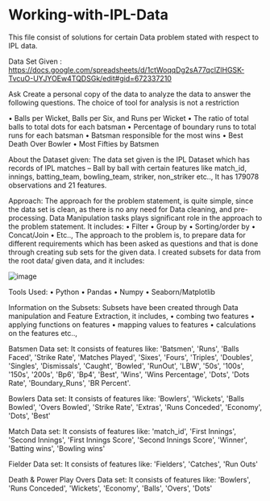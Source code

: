 # Working-with-IPL-Data
This file consist of solutions for certain Data problem stated with respect to IPL data.

Data Set Given : https://docs.google.com/spreadsheets/d/1ctWoqqDg2sA77qclZlHGSK-TvcuO-UYJYOEw4TQDSGk/edit#gid=672337210

Ask
Create a personal copy of the data to analyze the data to answer the following questions.
The choice of tool for analysis is not a restriction

•	Balls per Wicket, Balls per Six, and Runs per Wicket
•	The ratio of total balls to total dots for each batsman
•	Percentage of boundary runs to total runs for each batsman
•	Batsman responsible for the most wins
•	Best Death Over Bowler
•	Most Fifties by Batsmen


About the Dataset given:
	The data set given is the IPL Dataset which has records of IPL matches – Ball by ball with certain features like match_id, innings, batting_team, bowling_team, striker, non_striker etc..,
It has 179078 observations and 21 features.

Approach:
	The approach for the problem statement, is quite simple, since the data set is clean, as there is no any need for Data cleaning, and pre-processing.
Data Manipulation tasks plays significant role in the approach to the problem statement. It includes:
•	Filter
•	Group by
•	Sorting/order by
•	Concat/Join
•	Etc..,
The approach to the problem is, to prepare data for different requirements which has been asked as questions and that is done through creating sub sets for the given data.
I created subsets for data from the root data/ given data, and it includes:

![image](https://user-images.githubusercontent.com/80576855/211581481-ef95d85d-9fbb-48d4-a438-2675da9a9f80.png)

Tools Used:	
•	Python
•	Pandas
•	Numpy
•	Seaborn/Matplotlib


Information on the Subsets:
	Subsets have been created through Data manipulation and Feature Extraction, it includes, 
•	combing two features
•	applying functions on features
•	mapping values to features
•	calculations on the features etc..,

Batsmen Data set:
It consists of features like:
'Batsmen', 'Runs', 'Balls Faced', 'Strike Rate', 'Matches Played',
'Sixes', 'Fours', 'Triples', 'Doubles', 'Singles', 'Dismissals',
'Caught', 'Bowled', 'RunOut', 'LBW', '50s', '100s', '150s', '200s',
'Bp6', 'Bp4', 'Best', 'Wins', 'Wins Percentage', 'Dots', 'Dots Rate',
'Boundary_Runs', 'BR Percent'.

Bowlers Data set:
It consists of features like:
'Bowlers', 'Wickets', 'Balls Bowled', 'Overs Bowled', 'Strike Rate',
'Extras', 'Runs Conceded', 'Economy', 'Dots', 'Best'

Match Data set:
It consists of features like:
'match_id', 'First Innings', 'Second Innings', 'First Innings Score',
'Second Innings Score', 'Winner', 'Batting wins', 'Bowling wins'

Fielder Data set:
It consists of features like:
'Fielders', 'Catches', 'Run Outs'

Death & Power Play Overs Data set:
It consists of features like:
'Bowlers', 'Runs Conceded', 'Wickets', 'Economy', 'Balls', 'Overs', 'Dots'



